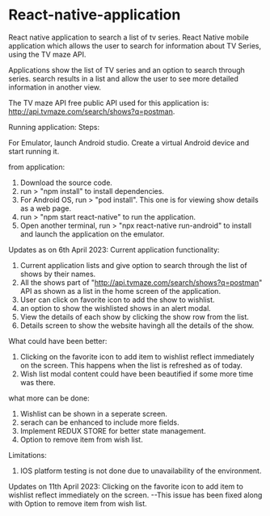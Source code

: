# React-native-application
React native application to search a list of tv series.
React Native mobile application which allows the user to
search for information about TV Series, using the TV maze API.

Applications show the list of TV series  and an option to search through series. search results in a list and allow the user
to see more detailed information in another view.

The TV maze API free public API used for this application is: http://api.tvmaze.com/search/shows?q=postman.

Running application: 
Steps:

For Emulator, launch Android studio. 
Create a virtual Android device and start running it. 

from application: 

1. Download the source code.
2. run > "npm install" to install dependencies.
3. For Android OS, run > "pod install". This one is for viewing show details as a web page. 
4. run > "npm start react-native" to run the application. 
5. Open another terminal, run > "npx react-native run-android" to install and launch the application on the emulator. 


Updates as on 6th April 2023:
Current application functionality:
1. Current application lists and give option to search through the list of shows by their names. 
2. All the shows part of "http://api.tvmaze.com/search/shows?q=postman" API as shown as a list in the home screen of the application. 
3. User can click on favorite icon to add the show to wishlist. 
4. an option to show the wishlisted shows in an alert modal. 
5. View the details of each show by clicking the show row from the list. 
6. Details screen to show the website havingh all the details of the show. 

What could have been better:
1. Clicking on the favorite icon to add item to wishlist reflect immediately on the screen. This happens when the list is refreshed as of today. 
2. Wish list modal content could have been beautified if some more time was there. 

what more can be done:
1. Wishlist can be shown in a seperate screen. 
2. serach can be enhanced to include more fields.
3. Implement REDUX STORE for better state management. 
4. Option to remove item from wish list. 


Limitations:
1. IOS platform testing is not done due to unavailability of the environment. 


Updates on 11th April 2023:
 Clicking on the favorite icon to add item to wishlist reflect immediately on the screen.  --This issue has been fixed along with Option to remove item from wish list. 


